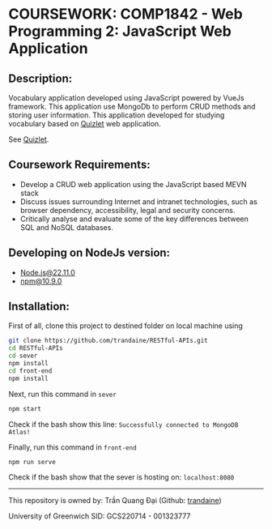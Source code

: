 # COURSEWORK: COMP1842 - Web Programming 2: JavaScript Web Application

## Description:
Vocabulary application developed using JavaScript powered by VueJs framework. This application use MongoDb to perform CRUD methods and storing user information. This application developed for studying vocabulary based on [Quizlet](https://quizlet.com/) web application. 

See [Quizlet](https://quizlet.com/).

## Coursework Requirements:
- Develop a CRUD web application using the JavaScript based MEVN stack
- Discuss issues surrounding Internet and intranet technologies, such as browser dependency, accessibility, legal and security concerns.
- Critically analyse and evaluate some of the key differences between SQL and NoSQL databases.

## Developing on NodeJs version:
- Node.js@22.11.0
- npm@10.9.0


## Installation:
First of all, clone this project to destined folder on local machine using 

```bash
git clone https://github.com/trandaine/RESTful-APIs.git
cd RESTful-APIs
cd sever
npm install
cd front-end
npm install
```

Next, run this command in ```sever``` 

```bash
npm start
```
Check if the bash show this line: ```Successfully connected to MongoDB Atlas!```

Finally, run this command in ```front-end```

```bash
npm run serve
```

Check if the bash show that the sever is hosting on: ```localhost:8080```

-----
This repository is owned by: Trần Quang Đại (Github: [trandaine](github.com/trandaine))

University of Greenwich SID: GCS220714 - 001323777
